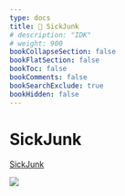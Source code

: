 ```yaml
---
type: docs
title: 🔷 SickJunk
# description: "IDK"
# weight: 900
bookCollapseSection: false
bookFlatSection: false
bookToc: false
bookComments: false
bookSearchExclude: true
bookHidden: false
---
```


# SickJunk

[SickJunk](https://sickjunk.com/?nt)

![](@img/sickjunk-screenshot.jpg)
